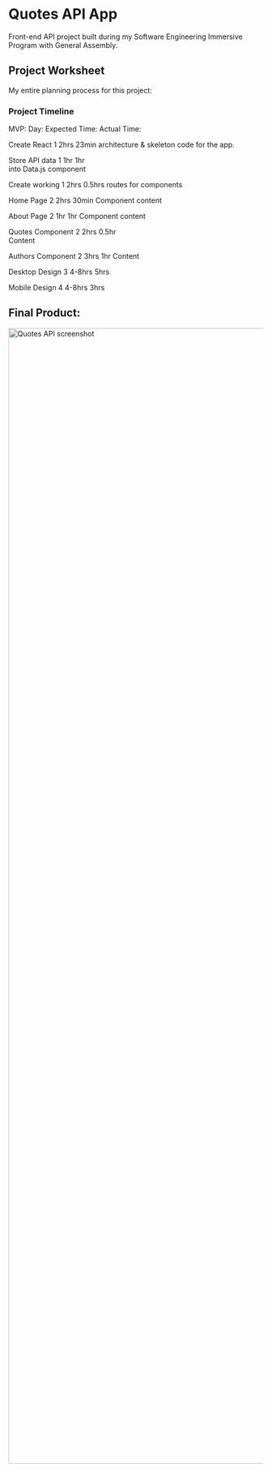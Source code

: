 # Quotes API App

Front-end API project built during my Software Engineering Immersive Program with General Assembly.

## Project Worksheet

My entire planning process for this project:

### Project Timeline

MVP:                        Day:             Expected Time:               Actual Time:

Create React                1                  2hrs                         23min
architecture &
skeleton code
for the app.


Store API data              1                  1hr                          1hr      
into Data.js
component


Create working              1                  2hrs                         0.5hrs
routes for
components


Home Page                   2                  2hrs                         30min
Component content


About Page                  2                  1hr                          1hr
Component content


Quotes Component            2                  2hrs                         0.5hr   
Content


Authors Component           2                  3hrs                         1hr
Content


Desktop Design              3                  4-8hrs                       5hrs


Mobile Design               4                  4-8hrs                       3hrs


## Final Product:
<img width="2240" alt="Quotes API screenshot" src="https://user-images.githubusercontent.com/73762993/169400301-b66b9efc-a5a5-454e-94c1-7191523b0e56.png">
